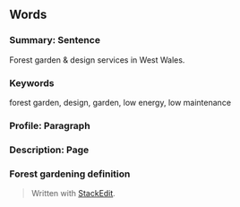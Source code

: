 ## Words

### Summary: Sentence

Forest garden & design services in West Wales.

### Keywords

forest garden, design, garden, low energy, low maintenance

### Profile: Paragraph

### Description: Page

### Forest gardening definition


> Written with [StackEdit](https://stackedit.io/).
<!--stackedit_data:
eyJoaXN0b3J5IjpbLTIxMDI4MDk0MywtMTY3ODY2NzM3MF19
-->